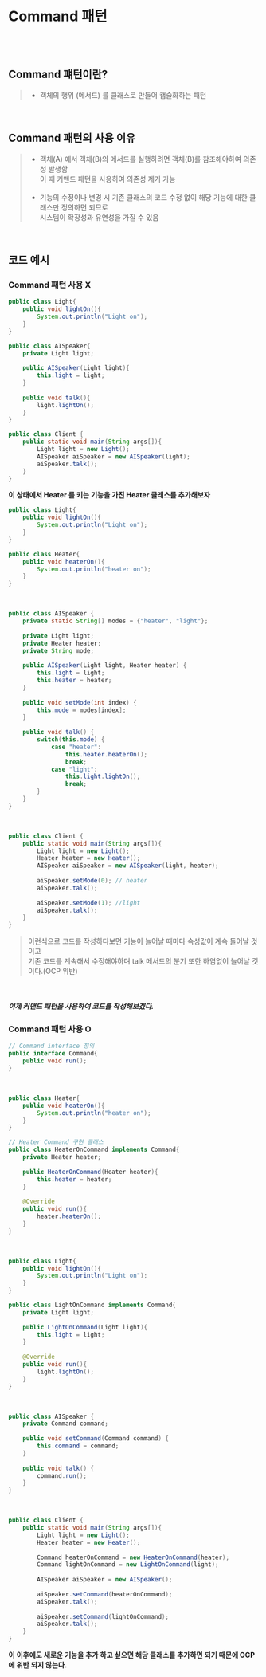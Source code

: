 # Command 패턴
 
&nbsp;      
&nbsp;    

## Command 퍠턴이란?
> - 객체의 행위 (메서드) 를 클래스로 만들어 캡슐화하는 패턴

&nbsp;
&nbsp;   

## Command 패턴의 사용 이유
> -  객체(A) 에서 객체(B)의 메서드를 실행하려면 객체(B)를 참조해야하여 의존성 발생함    
>  이 때 커맨드 패턴을 사용하여 의존성 제거 가능   
> &nbsp;  
> - 기능의 수정이나 변경 시 기존 클래스의 코드 수정 없이 해당 기능에 대한 클래스만 정의하면 되므로   
> 시스템이 확장성과 유연성을 가질 수 있음

&nbsp;
&nbsp;

## 코드 예시
### Command 패턴 사용 X

```java
public class Light{
    public void lightOn(){
        System.out.println("Light on");
    }
}
```
```java
public class AISpeaker{
    private Light light;
    
    public AISpeaker(Light light){
        this.light = light;
    }
    
    public void talk(){
        light.lightOn();
    }
}
```
```java
public class Client {
    public static void main(String args[]){
    	Light light = new Light();
        AISpeaker aiSpeaker = new AISpeaker(light);
        aiSpeaker.talk();
    }
}
```
**이 상태에서 Heater 를 키는 기능을 가진 Heater 클래스를 추가해보자**

```java
public class Light{
    public void lightOn(){
        System.out.println("Light on");
    }
}
```
```java
public class Heater{
    public void heaterOn(){
        System.out.println("heater on");
    }
}
```
&nbsp;
```java
public class AISpeaker {
	private static String[] modes = {"heater", "light"};
    
	private Light light;
    private Heater heater;
    private String mode;
    
    public AISpeaker(Light light, Heater heater) {
    	this.light = light;
        this.heater = heater;
    }
    
    public void setMode(int index) {
    	this.mode = modes[index];
    }
    
    public void talk() {
    	switch(this.mode) {
        	case "heater":
            	this.heater.heaterOn();
                break;
            case "light":
            	this.light.lightOn();
                break;
        }
    }
}
```
&nbsp;
```java
public class Client {
    public static void main(String args[]){
    	Light light = new Light();
        Heater heater = new Heater();
        AISpeaker aiSpeaker = new AISpeaker(light, heater);
        
        aiSpeaker.setMode(0); // heater
        aiSpeaker.talk();
        
        aiSpeaker.setMode(1); //light
        aiSpeaker.talk();
    }
}
```

> 이런식으로 코드를 작성하다보면 기능이 늘어날 때마다 속성값이 계속 들어날 것이고   
> 기존 코드를 계속해서 수정해야하며 talk 메서드의 분기 또한 하염없이 늘어날 것이다.(OCP 위반)

&nbsp;   

##### 이제 커맨드 패턴을 사용하여 코드를 작성해보겠다.


### Command 패턴 사용 O

```java
// Command interface 정의
public interface Command{
    public void run();
}
```
&nbsp;
```java
public class Heater{
    public void heaterOn(){
        System.out.println("heater on");
    }
}
```
```java
// Heater Command 구현 클래스
public class HeaterOnCommand implements Command{
    private Heater heater;
    
    public HeaterOnCommand(Heater heater){
        this.heater = heater;
    }
    
    @Override
    public void run(){
        heater.heaterOn();
    }
}
```
&nbsp;
```java
public class Light{
    public void lightOn(){
        System.out.println("Light on");
    }
}
```
```java
public class LightOnCommand implements Command{
    private Light light;
    
    public LightOnCommand(Light light){
        this.light = light;
    }
    
    @Override
    public void run(){
        light.lightOn();
    }
}
```
&nbsp;
```java
public class AISpeaker {
	private Command command;
    
    public void setCommand(Command command) {
    	this.command = command;
    }
    
    public void talk() {
    	command.run();
    }
}
```
&nbsp;
```java
public class Client {
    public static void main(String args[]){
    	Light light = new Light();
        Heater heater = new Heater();
        
        Command heaterOnCommand = new HeaterOnCommand(heater);
        Command lightOnCommand = new LightOnCommand(light);
        
        AISpeaker aiSpeaker = new AISpeaker();
        
        aiSpeaker.setCommand(heaterOnCommand);
        aiSpeaker.talk();
        
        aiSpeaker.setCommand(lightOnCommand);
        aiSpeaker.talk();
    }
}
```
**이 이후에도 새로운 기능을 추가 하고 싶으면 해당 클래스를 추가하면 되기 때문에 OCP에 위반 되지 않는다.**